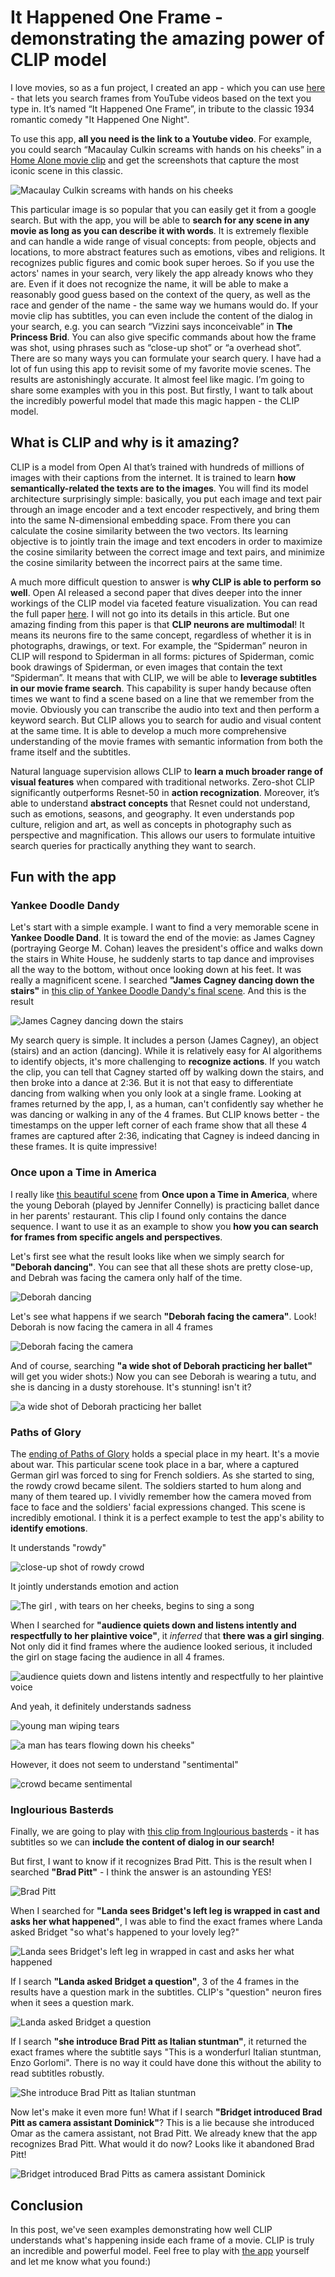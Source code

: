 # It Happened One Frame - demonstrating the amazing power of CLIP model 

I love movies, so as a fun project, I created an app - which you can use [here](https://huggingface.co/spaces/YiYiXu/it-happened-one-frame-2) - that lets you search frames from YouTube videos based on the text you type in. It’s named “It Happened One Frame”, in tribute to the classic 1934 romantic comedy "It Happened One Night".

To use this app, __all you need is the link to a Youtube video__. For example,  you could search “Macaulay Culkin screams with hands on his cheeks” in a [Home Alone movie clip](https://youtu.be/7EOpoRn9_NA) and get the screenshots that capture the most iconic scene in this classic. 

![Macaulay Culkin screams with hands on his cheeks](/images/Macaulay.png)

This particular image is so popular that you can easily get it from a google search. But with the app, you will be able to __search for any scene in any movie as long as you can describe it with words__. It is extremely flexible and can handle a wide range of visual concepts: from people, objects and locations, to more abstract features such as emotions, vibes and religions. It recognizes public figures and comic book super heroes. So if you use the actors' names in your search, very likely the app already knows who they are. Even if it does not recognize the name, it will be able to make a reasonably good guess based on the context of the query, as well as the race and gender of the name - the same way we humans would do. If your movie clip has subtitles, you can even include the content of the dialog in your search, e.g. you can search “Vizzini says inconceivable” in __The Princess Brid__.  You can also give specific commands about how the frame was shot, using phrases such as “close-up shot” or  “a overhead shot”. There are so many ways you can formulate your search query. I have had a lot of fun using this app to revisit some of my favorite movie scenes. The results are astonishingly accurate. It almost feel like magic. I’m going to share some examples with you in this post. But firstly, I want to talk about the incredibly powerful model that made this magic happen - the CLIP model.


## What is CLIP and why is it amazing? 

CLIP is a model from Open AI that’s trained with hundreds of millions of images with their captions from the internet. It is trained to learn __how semantically-related the texts are to the images__. You will find its model architecture surprisingly simple: basically, you put each image and text pair through an image encoder and a text encoder respectively, and bring them into the same N-dimensional embedding space. From there you can calculate the cosine similarity between the two vectors. Its learning objective is to jointly train the image and text encoders in order to maximize the cosine similarity between the correct image and text pairs, and minimize the cosine similarity between the incorrect pairs at the same time.

A much more difficult question to answer is __why CLIP is able to perform so well__. Open AI released a second paper that dives deeper into the inner workings of the CLIP model via faceted feature visualization. You can read the full paper [here](https://distill.pub/2021/multimodal-neurons/). I will not go into its details in this article. But one amazing finding from this paper is that __CLIP neurons are multimodal__! It means its neurons fire to the same concept, regardless of whether it is in photographs, drawings, or text. For example, the “Spiderman” neuron in CLIP will respond to Spiderman in all forms: pictures of Spiderman, comic book drawings of Spiderman, or even images that contain the text “Spiderman”. It means that with CLIP, we will be able to __leverage subtitles in our movie frame search__. This capability is super handy because often times we want to find a scene based on a line that we remember from the movie. Obviously you can transcribe the audio into text and then perform a keyword search. But CLIP allows you to search for audio and visual content at the same time. It is able to develop a much more comprehensive understanding of the movie frames with semantic information from both the frame itself and the subtitles. 

Natural language supervision allows CLIP to __learn a much broader range of visual features__ when compared with traditional networks. Zero-shot CLIP significantly outperforms Resnet-50 in __action recognization__. Moreover, it’s able to understand __abstract concepts__ that Resnet could not understand, such as emotions, seasons, and geography. It even understands pop culture, religion and art, as well as concepts in photography such as perspective and magnification. This allows our users to formulate intuitive search queries for practically anything they want to search. 


## Fun with the app
### Yankee Doodle Dandy 

Let's start with a simple example. I want to find a very memorable scene in __Yankee Doodle Dand__. It is toward the end of the movie: as James Cagney (portraying George M. Cohan) leaves the president's office and walks down the stairs in White House, he suddenly starts to tap dance and improvises all the way to the bottom, without once looking down at his feet. It was really a magnificent scene. I searched __"James Cagney dancing down the stairs"__ in [this clip of Yankee Doodle Dandy's final scene](https://youtu.be/v1rkzUIL8oc). And this is the result 

![James Cagney dancing down the stairs](/images/Cagney.png "James Cagney dancing down the stairs")

My search query is simple. It includes a person (James Cagney), an object (stairs) and an action (dancing). While it is relatively easy for AI algorithems to identify objects, it's more challenging to __recognize actions__. If you watch the clip, you can tell that Cagney started off by walking down the stairs, and then broke into a dance at 2:36. But it is not that easy to differentiate dancing from walking when you only look at a single frame. Looking at frames returned by the app, I, as a human, can't confidently say whether he was dancing or walking in any of the 4 frames. But CLIP knows better - the timestamps on the upper left corner of each frame show that all these 4 frames are captured after 2:36, indicating that Cagney is indeed dancing in these frames. It is quite impressive! 


### Once upon a Time in America

I really like [this beautiful scene](https://youtu.be/0diCvgWv_ng) from __Once upon a Time in America__, where the young Deborah (played by Jennifer Connelly) is practicing ballet dance in her parents' restaurant. This clip I found only contains the dance sequence. I want to use it as an example to show you __how you can search for frames from specific angels and perspectives__. 

Let's first see what the result looks like when we simply search for __"Deborah dancing"__. You can see that all these shots are pretty close-up, and Debrah was facing the camera only half of the time.

![Deborah dancing](/images/Deborah1.png)

Let's see what happens if we search __"Deborah facing the camera"__. Look! Deborah is now facing the camera in all 4 frames

![Deborah facing the camera](/images/Deborah2.png)

And of course, searching __"a wide shot of Deborah practicing her ballet"__ will get you wider shots:) Now you can see Deborah is wearing a tutu, and she is dancing in a dusty storehouse. It's stunning! isn't it? 

![a wide shot of Deborah practicing her ballet](/images/Deborah3.png)


### Paths of Glory

The [ending of Paths of Glory](https://youtu.be/s3ifRA0Kj-8) holds a special place in my heart. It's a movie about war. This particular scene took place in a bar, where a captured German girl was forced to sing for French soldiers. As she started to sing, the rowdy crowd became silent. The soldiers started to hum along and many of them teared up. I vividly remember how the camera moved from face to face and the soldiers' facial expressions changed. This scene is incredibly emotional. I think it is a perfect example to test the app's ability to __identify emotions__. 

It understands "rowdy"

![close-up shot of rowdy crowd](/images/rowdy.png)
 
It jointly understands emotion and action 

![The girl , with tears on her cheeks, begins to sing a song](/images/girl.png)

When I searched for __"audience quiets down and listens intently and respectfully to her plaintive voice"__, it *inferred* that __there was a girl singing__. Not only did it find frames where the audience looked serious, it included the girl on stage facing the audience in all 4 frames. 

![audience quiets down and listens intently and respectfully to her plaintive voice](/images/voice.png)

And yeah, it definitely understands sadness 

![young man wiping tears](/images/cry1.png)

![a man has tears flowing down his cheeks"](/images/cry2.png)

However, it does not seem to understand "sentimental" 

![crowd became sentimental](/images/sentimental.png)


### Inglourious Basterds

Finally, we are going to play with [this clip from Inglourious basterds](https://youtu.be/rq7qm3T3cPE) - it has subtitles so we can __include the content of dialog in our search!__ 

But first, I want to know if it recognizes Brad Pitt. This is the result when I searched __"Brad Pitt"__ - I think the answer is an astounding YES! 

![Brad Pitt](/images/BradPitt.png)

When I searched for __"Landa sees Bridget's left leg is wrapped in cast and asks her what happened"__, I was able to find the exact frames where Landa asked Bridget "so what's happened to your lovely leg?" 

![Landa sees Bridget's left leg in wrapped in cast and asks her what happened](/images/leg.png)

If I search __"Landa asked Bridget a question"__, 3 of the 4 frames in the results have a question mark in the subtitles. CLIP's "question" neuron fires when it sees a question mark. 

![Landa asked Bridget a question](/images/question.png)

If I search __"she introduce Brad Pitt as Italian stuntman"__, it returned the exact frames where the subtitle says "This is a wonderfurl Italian stuntman, Enzo Gorlomi". There is no way it could have done this without the ability to read subtitles robustly.  

![She introduce Brad Pitt as Italian stuntman](/images/stuntman.png) 

Now let's make it even more fun! What if I search __"Bridget introduced Brad Pitt as camera assistant Dominick"__? This is a lie because she introduced Omar as the camera assistant, not Brad Pitt. We already knew that the app recognizes Brad Pitt. What would it do now?  Looks like it abandoned Brad Pitt! 

![Bridget introduced Brad Pitts as camera assistant Dominick](/images/Dominick.png)


## Conclusion

In this post, we've seen examples demonstrating how well CLIP understands what's happening inside each frame of a movie. CLIP is truly an incredible and powerful model. Feel free to play with [the app](https://huggingface.co/spaces/YiYiXu/it-happened-one-frame-2) yourself and let me know what you found:) 
























